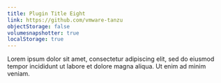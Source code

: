 ```yaml
---
title: Plugin Title Eight
link: https://github.com/vmware-tanzu
objectStorage: false
volumesnapshotter: true
localStorage: true
---
```

Lorem ipsum dolor sit amet, consectetur adipiscing elit, sed do eiusmod tempor incididunt ut labore et dolore magna aliqua. Ut enim ad minim veniam.